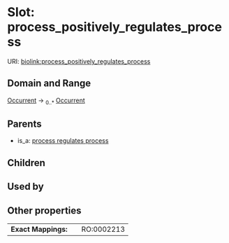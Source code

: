 
# Slot: process_positively_regulates_process




URI: [biolink:process_positively_regulates_process](https://w3id.org/biolink/vocab/process_positively_regulates_process)


## Domain and Range

[Occurrent](Occurrent.md) ->  <sub>0..*</sub>
 [Occurrent](Occurrent.md)

## Parents

 *  is_a: [process regulates process](process_regulates_process.md)

## Children


## Used by


## Other properties

|  |  |  |
| --- | --- | --- |
| **Exact Mappings:** | | RO:0002213 |

